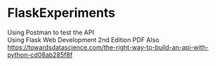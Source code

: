 # FlaskExperiments

Using Postman to test the API<br>
Using Flask Web Development 2nd Edition PDF
Also https://towardsdatascience.com/the-right-way-to-build-an-api-with-python-cd08ab285f8f


